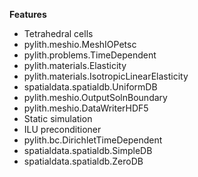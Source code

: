 
**Features**

* Tetrahedral cells
* pylith.meshio.MeshIOPetsc
* pylith.problems.TimeDependent
* pylith.materials.Elasticity
* pylith.materials.IsotropicLinearElasticity
* spatialdata.spatialdb.UniformDB
* pylith.meshio.OutputSolnBoundary
* pylith.meshio.DataWriterHDF5
* Static simulation
* ILU preconditioner
* pylith.bc.DirichletTimeDependent
* spatialdata.spatialdb.SimpleDB
* spatialdata.spatialdb.ZeroDB
